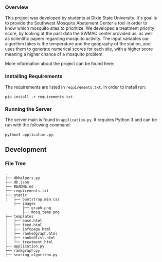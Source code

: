 ### Overview

This project was developed by students at Dixie State University. It's goal is to provide the Southwest Mosquito Abatement Center a tool in order to know which mosquito sites to prioritize. We developed a treatment priority score, by looking at the past data the SWMAC center provided us, as well as scientific papers regarding mosquito activity. The input variables our algorithm takes is the temperature and the geography of the station, and uses them to generate numerical scores for each site, with a higher score meaning a higher chance of a mosquito problem. 

More information about the project can be found here:

### Installing Requirements

The requirements are listed in `requirements.txt`. In order to install run:

`pip install -r requirements.txt`.

### Running the Server

The server main is found in `application.py`. It requires Python 3 and can be run
with the following command:

`python3 application.py`.

## Development

### File Tree

```
.
├── dbhelpers.py
├── db.json
├── README.md
├── requirements.txt
├── static
│   ├── bootstrap.min.css
    ├── images
        ├── graph.png
        ├── mosq_temp.png
├── templates
│   ├── base.html
│   ├── feed.html
│   ├── infopage.html
│   ├── rankedgraph.html
│   ├── rankedlist.html
│   └── treatment.html
├── application.py
├── rankgraph.py
├── scoring_algorithm.py
```




